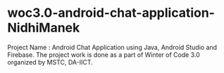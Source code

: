 # woc3.0-android-chat-application-NidhiManek
Project Name : Android Chat Application using Java, Android Studio and Firebase. The project work is done as a part of Winter of Code 3.0 organized by MSTC, DA-IICT.
